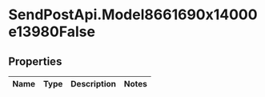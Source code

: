# SendPostApi.Model8661690x14000e13980False

## Properties
Name | Type | Description | Notes
------------ | ------------- | ------------- | -------------


